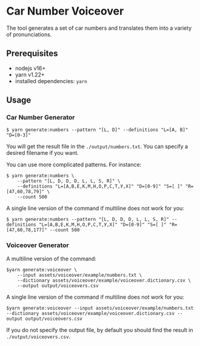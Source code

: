 # Car Number Voiceover

The tool generates a set of car numbers and translates them into a
variety of pronunciations.

## Prerequisites

* nodejs v16+
* yarn v1.22+
* installed dependencies: `yarn`

## Usage

### Car Number Generator

```shell
$ yarn generate:numbers --pattern "[L, D]" --definitions "L=[A, B]" "D=[0-3]"
```

You will get the result file in the `./output/numbers.txt`. You can
specify a desired filename if you want.

You can use more complicated patterns. For instance:

```shell
$ yarn generate:numbers \
    --pattern "[L, D, D, D, L, L, S, R]" \
    --definitions "L=[А,В,Е,К,М,Н,О,Р,С,Т,У,Х]" "D=[0-9]" "S=[ ]" "R=[47,60,78,79]" \
    --count 500
```

A single line version of the command if multiline does not work for
you:

```shell
$ yarn generate:numbers --pattern "[L, D, D, D, L, L, S, R]" --definitions "L=[А,В,Е,К,М,Н,О,Р,С,Т,У,Х]" "D=[0-9]" "S=[ ]" "R=[47,60,78,177]" --count 500
```

### Voiceover Generator

A multiline version of the command:

```shell
$yarn generate:voiceover \
    --input assets/voiceover/example/numbers.txt \
    --dictionary assets/voiceover/example/voiceover.dictionary.csv \
    --output output/voiceovers.csv
```

A single line version of the command if multiline does not work for
you:

```shell
$yarn generate:voiceover --input assets/voiceover/example/numbers.txt --dictionary assets/voiceover/example/voiceover.dictionary.csv --output output/voiceovers.csv
```

If you do not specify the output file, by default you should find the
result in `./output/voiceovers.csv`.